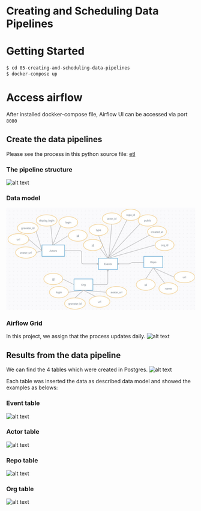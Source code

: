 # Creating and Scheduling Data Pipelines

# Getting Started

```
$ cd 05-creating-and-scheduling-data-pipelines 
$ docker-compose up
```

# Access airflow
After installed dockker-compose file, Airflow UI can be accessed via port `8080`

## Create the data pipelines
Please see the process in this python source file: [etl](https://github.com/Sirith3p/swu-ds525/blob/0f8072eeb356467a29acdc03b56ecb8e55b342af/05-creating-and-scheduling-data-pipelines/dags/etl.py)

### The pipeline structure
![alt text](https://github.com/Sirith3p/swu-ds525/blob/main/05-creating-and-scheduling-data-pipelines/image/proj5-2.png)

### Data model
![alt text](https://github.com/Sirith3p/swu-ds525/blob/0f8072eeb356467a29acdc03b56ecb8e55b342af/01-data-modeling-I/Project1_ER_diagram.jpg)

### Airflow Grid 
In this project, we assign that the process updates daily.
![alt text](https://github.com/Sirith3p/swu-ds525/blob/main/05-creating-and-scheduling-data-pipelines/image/proj5-1.png)

## Results from the data pipeline
We can find the 4 tables which were created in Postgres.
![alt text](https://github.com/Sirith3p/swu-ds525/blob/main/05-creating-and-scheduling-data-pipelines/image/proj5-3.png)

Each table was inserted the data as described data model and showed the examples as belows:

### Event table
![alt text](https://github.com/Sirith3p/swu-ds525/blob/main/05-creating-and-scheduling-data-pipelines/image/proj5-4.png) 

### Actor table
![alt text](https://github.com/Sirith3p/swu-ds525/blob/main/05-creating-and-scheduling-data-pipelines/image/proj5-5.png) 

### Repo table
![alt text](https://github.com/Sirith3p/swu-ds525/blob/main/05-creating-and-scheduling-data-pipelines/image/proj5-7.png) 

### Org table
![alt text](https://github.com/Sirith3p/swu-ds525/blob/main/05-creating-and-scheduling-data-pipelines/image/proj5-6.png) 